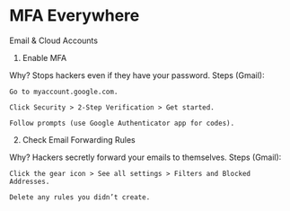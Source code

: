 # MFA Everywhere

Email & Cloud Accounts
1. Enable MFA

Why? Stops hackers even if they have your password.
Steps (Gmail):

    Go to myaccount.google.com.

    Click Security > 2-Step Verification > Get started.

    Follow prompts (use Google Authenticator app for codes).

2. Check Email Forwarding Rules

Why? Hackers secretly forward your emails to themselves.
Steps (Gmail):

    Click the gear icon > See all settings > Filters and Blocked Addresses.

    Delete any rules you didn’t create.